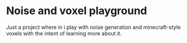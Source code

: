# Noise and voxel playground

Just a project where in i play with noise generation and minecraft-style voxels with the intent of learning more about it. 